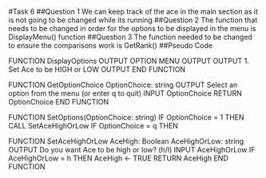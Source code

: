 #Task 6
##Question 1
We can keep track of the ace in the main section as it is not going to be changed while its running
##Question 2
The function that needs to be changed in order for the options to be displayed in the menu is DisplayMenu() function
##Question 3
The function needed to be changed to ensure the comparisons work is GetRank()
##Pseudo Code


FUNCTION DisplayOptions
   OUTPUT OPTION MENU
   OUTPUT
   OUTPUT 1. Set Ace to be HIGH or LOW
   OUTPUT
END FUNCTION

FUNCTION GetOptionChoice
   OptionChoice: string
   OUTPUT Select an option from the menu (or enter q to quit)
   INPUT OptionChoice
RETURN OptionChoice
END FUNCTION

FUNCTION SetOptions(OptionChoice: string)
   IF OptionChoice = 1 THEN
      CALL SetAceHighOrLow
   IF OptionChoice = q THEN
      
FUNCTION SetAceHighOrLow
   AceHigh: Boolean
   AceHighOrLow: string
   OUTPUT  Do you want Ace to be high or low? (h/l)
   INPUT AceHighOrLow
   IF AceHighOrLow = h THEN
      AceHigh <- TRUE
RETURN AceHigh
END FUNCTION
   
   
